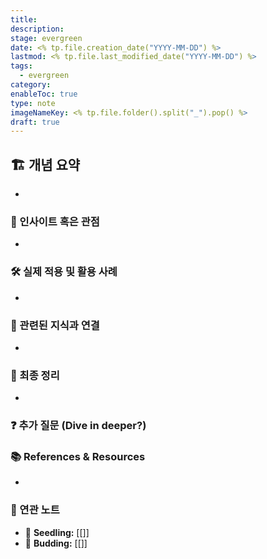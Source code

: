 ```yaml
---
title:
description:
stage: evergreen
date: <% tp.file.creation_date("YYYY-MM-DD") %>
lastmod: <% tp.file.last_modified_date("YYYY-MM-DD") %>
tags:
  - evergreen
category:
enableToc: true
type: note
imageNameKey: <% tp.file.folder().split("_").pop() %>
draft: true
---
```


## 🏗 개념 요약

-

### 🔎 인사이트 혹은 관점

-

### 🛠 실제 적용 및 활용 사례

-

### 🔗 관련된 지식과 연결

-

### 📌 최종 정리

-

### ❓ 추가 질문 (Dive in deeper?)

### 📚 References & Resources

-

### 📝 연관 노트

- 🌱 **Seedling:** [[]]
- 🌿 **Budding:** [[]]
